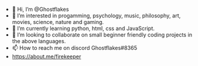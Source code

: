 - 👋 Hi, I’m @Ghostflakes
- 👀 I’m interested in progamming, psychology, music, philosophy, art, movies, science, nature and gaming.
- 🌱 I’m currently learning python, html, css and JavaScript.
- 💞️ I’m looking to collaborate on small beginner friendly coding projects in the above languages.
- 📫 How to reach me on discord Ghostflakes#8365
- https://about.me/firekeeper
<!---
Ghostflakes/Ghostflakes is a ✨ special ✨ repository because its `README.md` (this file) appears on your GitHub profile.
You can click the Preview link to take a look at your changes.
--->
